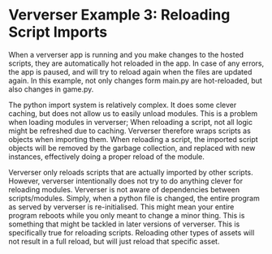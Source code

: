 # Ververser Example 3: Reloading Script Imports

When a ververser app is running and you make changes to the hosted scripts, they are automatically hot reloaded in the app. 
In case of any errors, the app is paused, and will try to reload again when the files are updated again. 
In this example, not only changes form main.py are hot-reloaded, but also changes in game.py.

The python import system is relatively complex. 
It does some clever caching, but does not allow us to easily unload modules. 
This is a problem when loading modules in ververser;
When reloading a script, not all logic might be refreshed due to caching. 
Ververser therefore wraps scripts as objects when importing them. 
When reloading a script, the imported script objects will be removed by the garbage collection, 
and replaced with new instances, effectively doing a proper reload of the module. 

Ververser only reloads scripts that are actually imported by other scripts. 
However, ververser intentionally does not try to do anything clever for reloading modules. 
Ververser is not aware of dependencies between scripts/modules.
Simply, when a python file is changed, the entire program as served by ververser is re-initialised. 
This might mean your entire program reboots while you only meant to change a minor thing.
This is something that might be tackled in later versions of ververser.
This is specifically true for reloading scripts. 
Reloading other types of assets will not result in a full reload, but will just reload that specific asset.  
